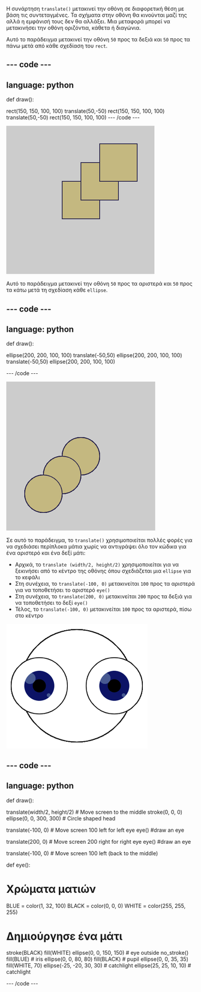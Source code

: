Η συνάρτηση `translate()` μετακινεί την οθόνη σε διαφορετική θέση με βάση τις συντεταγμένες. Τα σχήματα στην οθόνη θα κινούνται μαζί της αλλά η εμφάνισή τους δεν θα αλλάξει. Μια μεταφορά μπορεί να μετακινήσει την οθόνη οριζόντια, κάθετα ή διαγώνια.

Αυτό το παράδειγμα μετακινεί την οθόνη `50` προς τα δεξιά και `50` προς τα πάνω μετά από κάθε σχεδίαση του `rect`.

--- code ---
---
language: python
---

def draw():

  rect(150, 150, 100, 100) translate(50,-50) rect(150, 150, 100, 100) translate(50,-50) rect(150, 150, 100, 100) --- /code ---

![Εικόνα ενός αρχικού τετραγώνου και δύο τετραγώνων που μεταφέρονται. Κάθε μεταφορά μετακίνησε το τετράγωνο <code>50</code> προς τα δεξιά και <code>50</code> προς τα κάτω](images/translate_square.png)

Αυτό το παράδειγμα μετακινεί την οθόνη `50` προς τα αριστερά και `50` προς τα κάτω μετά τη σχεδίαση κάθε `ellipse`.

--- code ---
---
language: python
---

def draw():

  ellipse(200, 200, 100, 100) translate(-50,50) ellipse(200, 200, 100, 100) translate(-50,50) ellipse(200, 200, 100, 100)

--- /code ---

![Εικόνα ενός αρχικού κύκλου και δύο κύκλων που μεταφέρονται. Κάθε μεταφορά μετακίνησε το τετράγωνο <code>50</code> προς τα δεξιά και <code>50</code> προς τα κάτω](images/translate_circle.png)

Σε αυτό το παράδειγμα, το `translate()` χρησιμοποιείται πολλές φορές για να σχεδιάσει περίπλοκα μάτια χωρίς να αντιγράψει όλο τον κώδικα για ένα αριστερό και ένα δεξί μάτι:
+ Αρχικά, το `translate (width/2, height/2)` χρησιμοποιείται για να ξεκινήσει από το κέντρο της οθόνης όπου σχεδιάζεται μια `ellipse` για το κεφάλι
+ Στη συνέχεια,  το `translate(-100, 0)` μετακινείται `100` προς τα αριστερά για να τοποθετήσει το αριστερό `eye()`
+ Στη συνέχεια, το `translate(200, 0)` μετακινείται `200` προς τα δεξιά για να τοποθετήσει το δεξί `eye()`
+ Τέλος, το `translate(-100, 0)` μετακινείται `100` προς τα αριστερά, πίσω στο κέντρο

![Εικόνα ενός κυκλικού κεφαλιού με αριστερό και δεξί μάτι](images/translate_eyes.png)

--- code ---
---
language: python
---

def draw():

  translate(width/2, height/2) # Move screen to the middle stroke(0, 0, 0) ellipse(0, 0, 300, 300) # Circle shaped head

  translate(-100, 0) # Move screen 100 left for left eye eye() #draw an eye

  translate(200, 0) # Move screen 200 right for right eye eye() #draw an eye

  translate(-100, 0) # Move screen 100  left (back to the middle)

def eye():

# Χρώματα ματιών
  BLUE = color(1, 32, 100) BLACK = color(0, 0, 0) WHITE = color(255, 255, 255)

# Δημιούργησε ένα μάτι
  stroke(BLACK) fill(WHITE) ellipse(0, 0, 150, 150) # eye outside no_stroke() fill(BLUE) # iris ellipse(0, 0, 80, 80) fill(BLACK) # pupil ellipse(0, 0, 35, 35) fill(WHITE, 70) ellipse(-25, -20, 30, 30) # catchlight ellipse(25, 25, 10, 10) # catchlight

--- /code ---
